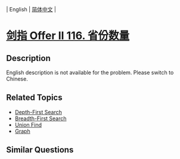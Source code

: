 
| English | [简体中文](README.md) |

# [剑指 Offer II 116. 省份数量](https://leetcode-cn.com/problems/bLyHh0/)

## Description

<p>English description is not available for the problem. Please switch to Chinese.</p>


## Related Topics

- [Depth-First Search](https://leetcode-cn.com/tag/depth-first-search)
- [Breadth-First Search](https://leetcode-cn.com/tag/breadth-first-search)
- [Union Find](https://leetcode-cn.com/tag/union-find)
- [Graph](https://leetcode-cn.com/tag/graph)

## Similar Questions


